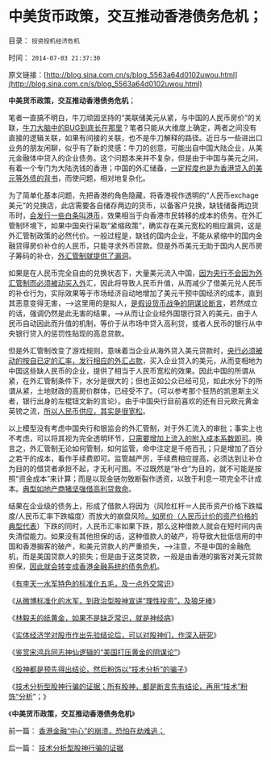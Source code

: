 # 中美货币政策，交互推动香港债务危机；

目录： `投资投机经济危机` 

时间： `2014-07-03 21:37:30` 

原文链接：[http://blog.sina.com.cn/s/blog_5563a64d0102uwou.html](http://blog.sina.com.cn/s/blog_5563a64d0102uwou.html)

**中美货币政策，交互推动香港债务危机**；

笔者一直搞不明白，牛刀顽固坚持的“美联储美元从紧，与中国的人民币房价”的关联，[牛刀大脑中的BUG到底长在那里](../../../2013/11/27/将“地下银行，地下兑换点”能量无限放大的“货币战争”.md)？笔者只能从大维度上确定，两者之间没有直接的逻辑关联，如果有间接的关联，也不是牛刀解释的路径。近日与一些进出口业务的朋友闲聊，似乎有了新的灵感：牛刀的创意，可能出自中国大陆企业，从美元金融体中贷入的企业债务。这个问题本来并不复杂，但是由于中国与美元之间，有着一个专门为大陆洗钱的香港；中国的外汇储备，[一定程度也是为香港贷入的美元等外债的背书](../../../2011/1/3/联汇制或将覆灭中港整体经济.md)，而使问题，相对地复杂化。

为了简单化基本问题，先把香港的角色隐藏，将香港视作透明的“人民币exchage美元”的兑换店，此店需要各自储存两边的货币，以备客户兑换，缺钱储备两边货币时，[会发行一些白条叫港币](../../../2012/6/25/港元是劣币.md)，效果相当于向香港市民转移的成本的债务。在外汇管制环境下，如果中国央行采取“紧缩政策”，确实存在美元宽松的相应漏洞，这是外汇管制政策的必然代价。一般过程是，缺钱的国内企业，不能从紧缩中的国内金融贷得房价补仓的人民币，只能寻求外币贷款。但是外币美元无助于国内人民币房子筹码的补仓，[外汇管制就提供了漏洞](../../../2014/2/24/外汇管制下的“人民币离岸”是RMB不能国际化的指标.md)。

如果是在人民币完全自由的兑换状态下，大量美元流入中国，[因为央行不会因为外汇管制而必须被动买入外](../../../2012/9/12/“内税”不是内需，废除关税将拉动内需.md)汇，因此将导致人民币升值，从而减少了借美元兑人民币的补仓行为，实际效果等于市场经济自动地增加了美元干预中国经济的成本，直到其恶意变得无害，——>这里用的是拟人，[是假设货币战争的阴谋论断言](../../../2012/2/19/革命必须模糊，阴谋论必不可少；货币战争和转基因.md)，若然成立的话，强调仍然是此无害的结果，——>从而让企业经外国银行贷入的美元，由于人民币自动因此而升值的机制，等价于从市场中贷入高利贷，或者人民币的银行从中央银行贷入的惩罚性贴现的高息贷款。

但是外汇管制改变了游戏规则，意味着当企业从海外贷入美元贷款时，[央行必须被动的按自已定的汇率，发行相应的外汇占款](../../../2011/10/14/美国需要一个敌人，谁爱上，谁上！.md)，买入企业贷入的美元，从而变相地为中国这些缺人民币的企业，提供了相当于人民币宽松的效果。因此中国的所谓从紧，在外汇管制条件下，水分是很大的；但也正如公众已经可见，如此水分下的所谓从紧，土地财政的高房价群体，已经受不了。（可以参考那个狂热的凯恩斯主义者，银行出身的左棍钮文新的言论）。由于中国央行目前喜欢的还有日元欧元黄金英镑之流，[所以人民币供应，其实是很宽松](../../../2013/12/24/凯恩斯主义的“毒瘾定理”，“钱荒”与通货膨胀并存.md)。

以上模型没有考虑中国央行和银监会的外汇管制，对于外汇流入的审批；事实上也不考虑，可以将其视为完全透明环节，[只需要增加上流入的附入成本系数即可](../../../2012/2/25/金融垄断外汇管制中的交易成本和黑市的能耐.md)。换言之，外汇管制无论如何管制，如何监管，命中注定是千疮百孔；只是增加了百分之若干的成本，看作手续费即可。监管越严厉，手续费相应提高，必须达到让补仓为目的的借贷者承担不起，才无利可图。不过既然是“补仓”为目的，就不可能是按照“资金成本”来计算；而是以现金链勿致断裂作透资，以致于利息一项完全不计成本。[典型如地产商猪坚强借高利贷救命](../../../2008/1/11/房地产猪坚强要感谢土地财政有多么仁慈.md)。

结果在企业级的债务上，形成了借款人将因为（风险杠杆＝人民币资产价格下跌幅度/人民币汇率下跌幅度）而放大的崩盘风险[。如房价（人民币计价的资产价格的典型代表](../../../2014/1/8/不要在大是大非抬杠，不要为了面子说傻话.md)）下跌的同时，人民币汇率如果下跌，那么这种借款人就会在短时间内丧失清偿能力。如果没有其他担保的话，这种借款人的破产，将导致大批低信用的中国和香港掮客的破产，和美元贷款人的严重损失，——>注意，不是中国的金融危机，而是美国贷款人的损失；但是由于这类贷款，一般是由香港的掮客对美元贷款担保，[因此就会转变成香港金融系统的债务危机](../../../2008/1/26/大陆陷在香港的资金上策斩仓出局.md)。

《[有李天一水军特色的标准化五毛，及一点外交常识](../../../2014/6/15/有李天一水军特色的标准化五毛，及一点外交常识；.md)》

《[从微博标准化的水军，到政治型股神宣讲“理性投资”，及狼牙棒](../../../2014/6/15/从微博标准化的水军，到政治型股神宣讲“理性投资”，及狼牙棒.md)》

《[林毅夫的纸黄金，如果不是缺乏常识，就是神经病](../../../2014/6/16/林毅夫的纸黄金，如果不是缺乏常识，就是神经病；.md)》

《[实体经济学对股市作出先验结论后，可以对股神们，作深入研究](../../../2014/6/17/实体经济学在先验判定股市后，可以对股神们，作深入研究；.md)》

《[鉴赏宋鸿兵同志神仙逻辑的“美国打压黄金的阴谋论”](../../../2014/6/18/宋鸿兵同志神仙逻辑的“美国打压黄金的阴谋论”.md)》

《[股神都是预先得出结论，然后粉饰以“技术分析”的骗子](../../../2014/6/30/常用的交易行情软件的F10，将创业板市盈率放大了四倍；.md)》

《[技术分析型股神行骗的证据；所有股神，都是断言先有结论，再用“技术”粉饰“分析](../../../2014/7/1/技术分析型股神行骗的证据.md)”；》

《**中美货币政策，交互推动香港债务危机**》

前一篇： [香港金融“中心”的崩溃，恐怕在劫难逃；](../../../2014/7/4/香港金融“中心”的崩溃，恐怕在劫难逃；.md)

后一篇： [技术分析型股神行骗的证据](../../../2014/7/1/技术分析型股神行骗的证据.md)

